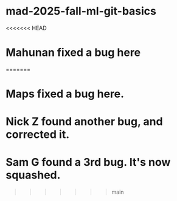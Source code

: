 # mad-2025-fall-ml-git-basics
<<<<<<< HEAD
# Mahunan fixed a bug here
=======
# Maps fixed a bug here.
# Nick Z found another bug, and corrected it.
# Sam G found a 3rd bug. It's now squashed.
>>>>>>> main
